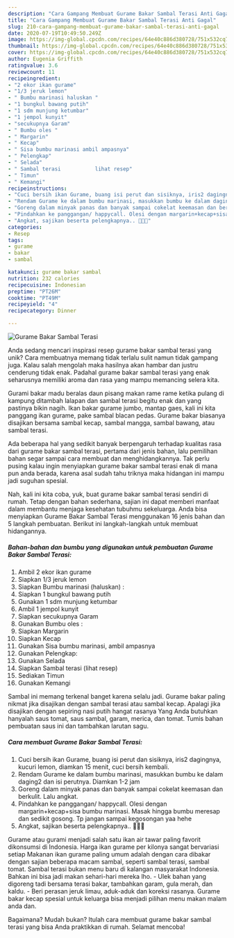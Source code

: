 ```yaml
---
description: "Cara Gampang Membuat Gurame Bakar Sambal Terasi Anti Gagal"
title: "Cara Gampang Membuat Gurame Bakar Sambal Terasi Anti Gagal"
slug: 210-cara-gampang-membuat-gurame-bakar-sambal-terasi-anti-gagal
date: 2020-07-19T10:49:50.249Z
image: https://img-global.cpcdn.com/recipes/64e40c886d380728/751x532cq70/gurame-bakar-sambal-terasi-foto-resep-utama.jpg
thumbnail: https://img-global.cpcdn.com/recipes/64e40c886d380728/751x532cq70/gurame-bakar-sambal-terasi-foto-resep-utama.jpg
cover: https://img-global.cpcdn.com/recipes/64e40c886d380728/751x532cq70/gurame-bakar-sambal-terasi-foto-resep-utama.jpg
author: Eugenia Griffith
ratingvalue: 3.6
reviewcount: 11
recipeingredient:
- "2 ekor ikan gurame"
- "1/3 jeruk lemon"
- " Bumbu marinasi haluskan "
- "1 bungkul bawang putih"
- "1 sdm munjung ketumbar"
- "1 jempol kunyit"
- "secukupnya Garam"
- " Bumbu oles "
- " Margarin"
- " Kecap"
- " Sisa bumbu marinasi ambil ampasnya"
- " Pelengkap"
- " Selada"
- " Sambal terasi           lihat resep"
- " Timun"
- " Kemangi"
recipeinstructions:
- "Cuci bersih ikan Gurame, buang isi perut dan sisiknya, iris2 dagingnya, kucuri lemon, diamkan 15 menit, cuci bersih kembali."
- "Rendam Gurame ke dalam bumbu marinasi, masukkan bumbu ke dalam daging2 dan isi perutnya. Diamkan 1-2 jam"
- "Goreng dalam minyak panas dan banyak sampai cokelat keemasan dan berkulit. Lalu angkat."
- "Pindahkan ke panggangan/ happycall. Olesi dengan margarin+kecap+sisa bumbu marinasi. Masak hingga bumbu meresap dan sedikit gosong. Tp jangan sampai kegosongan yaa hehe"
- "Angkat, sajikan beserta pelengkapnya.. 🥰🥰🥰"
categories:
- Resep
tags:
- gurame
- bakar
- sambal

katakunci: gurame bakar sambal 
nutrition: 232 calories
recipecuisine: Indonesian
preptime: "PT26M"
cooktime: "PT49M"
recipeyield: "4"
recipecategory: Dinner

---
```



![Gurame Bakar Sambal Terasi](https://img-global.cpcdn.com/recipes/64e40c886d380728/751x532cq70/gurame-bakar-sambal-terasi-foto-resep-utama.jpg)

Anda sedang mencari inspirasi resep gurame bakar sambal terasi yang unik? Cara membuatnya memang tidak terlalu sulit namun tidak gampang juga. Kalau salah mengolah maka hasilnya akan hambar dan justru cenderung tidak enak. Padahal gurame bakar sambal terasi yang enak seharusnya memiliki aroma dan rasa yang mampu memancing selera kita.

Gurami bakar madu beralas daun pisang makan rame rame ketika pulang di kampung ditambah lalapan dan sambal terasi begitu enak dan yang pastinya bikin nagih. Ikan bakar gurame jumbo, mantap gaes, kali ini kita panggang ikan gurame, pake sambal blacan pedas. Gurame bakar biasanya disajikan bersama sambal kecap, sambal mangga, sambal bawang, atau sambal terasi.

Ada beberapa hal yang sedikit banyak berpengaruh terhadap kualitas rasa dari gurame bakar sambal terasi, pertama dari jenis bahan, lalu pemilihan bahan segar sampai cara membuat dan menghidangkannya. Tak perlu pusing kalau ingin menyiapkan gurame bakar sambal terasi enak di mana pun anda berada, karena asal sudah tahu triknya maka hidangan ini mampu jadi suguhan spesial.


Nah, kali ini kita coba, yuk, buat gurame bakar sambal terasi sendiri di rumah. Tetap dengan bahan sederhana, sajian ini dapat memberi manfaat dalam membantu menjaga kesehatan tubuhmu sekeluarga. Anda bisa menyiapkan Gurame Bakar Sambal Terasi menggunakan 16 jenis bahan dan 5 langkah pembuatan. Berikut ini langkah-langkah untuk membuat hidangannya.

<!--inarticleads1-->

##### Bahan-bahan dan bumbu yang digunakan untuk pembuatan Gurame Bakar Sambal Terasi:

1. Ambil 2 ekor ikan gurame
1. Siapkan 1/3 jeruk lemon
1. Siapkan  Bumbu marinasi (haluskan) :
1. Siapkan 1 bungkul bawang putih
1. Gunakan 1 sdm munjung ketumbar
1. Ambil 1 jempol kunyit
1. Siapkan secukupnya Garam
1. Gunakan  Bumbu oles :
1. Siapkan  Margarin
1. Siapkan  Kecap
1. Gunakan  Sisa bumbu marinasi, ambil ampasnya
1. Gunakan  Pelengkap:
1. Gunakan  Selada
1. Siapkan  Sambal terasi           (lihat resep)
1. Sediakan  Timun
1. Gunakan  Kemangi


Sambal ini memang terkenal banget karena selalu jadi. Gurame bakar paling nikmat jika disajikan dengan sambal terasi atau sambal kecap. Apalagi jika disajikan dengan sepiring nasi putih hangat rasanya Yang Anda butuhkan hanyalah saus tomat, saus sambal, garam, merica, dan tomat. Tumis bahan pembuatan saus ini dan tambahkan larutan sagu. 

<!--inarticleads2-->

##### Cara membuat Gurame Bakar Sambal Terasi:

1. Cuci bersih ikan Gurame, buang isi perut dan sisiknya, iris2 dagingnya, kucuri lemon, diamkan 15 menit, cuci bersih kembali.
1. Rendam Gurame ke dalam bumbu marinasi, masukkan bumbu ke dalam daging2 dan isi perutnya. Diamkan 1-2 jam
1. Goreng dalam minyak panas dan banyak sampai cokelat keemasan dan berkulit. Lalu angkat.
1. Pindahkan ke panggangan/ happycall. Olesi dengan margarin+kecap+sisa bumbu marinasi. Masak hingga bumbu meresap dan sedikit gosong. Tp jangan sampai kegosongan yaa hehe
1. Angkat, sajikan beserta pelengkapnya.. 🥰🥰🥰


Gurame atau gurami menjadi salah satu ikan air tawar paling favorit dikonsumsi di Indonesia. Harga ikan gurame per kilonya sangat bervariasi setiap Makanan ikan gurame paling umum adalah dengan cara dibakar dengan sajian beberapa macam sambal, seperti sambal terasi, sambal tomat. Sambal terasi bukan menu baru di kalangan masyarakat Indonesia. Bahkan ini bisa jadi makan sehari-hari mereka lho. - Ulek bahan yang digoreng tadi bersama terasi bakar, tambahkan garam, gula merah, dan kaldu. - Beri perasan jeruk limau, aduk-aduk dan koreksi rasanya. Gurame bakar kecap spesial untuk keluarga bisa menjadi pilihan menu makan malam anda dan. 

Bagaimana? Mudah bukan? Itulah cara membuat gurame bakar sambal terasi yang bisa Anda praktikkan di rumah. Selamat mencoba!
